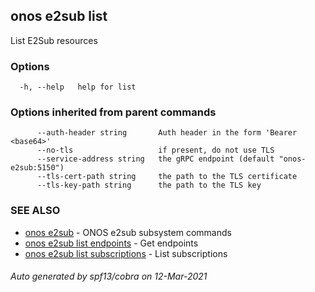 ## onos e2sub list

List E2Sub resources

### Options

```
  -h, --help   help for list
```

### Options inherited from parent commands

```
      --auth-header string       Auth header in the form 'Bearer <base64>'
      --no-tls                   if present, do not use TLS
      --service-address string   the gRPC endpoint (default "onos-e2sub:5150")
      --tls-cert-path string     the path to the TLS certificate
      --tls-key-path string      the path to the TLS key
```

### SEE ALSO

* [onos e2sub](onos_e2sub.md)	 - ONOS e2sub subsystem commands
* [onos e2sub list endpoints](onos_e2sub_list_endpoints.md)	 - Get endpoints
* [onos e2sub list subscriptions](onos_e2sub_list_subscriptions.md)	 - List subscriptions

###### Auto generated by spf13/cobra on 12-Mar-2021
